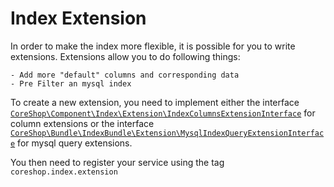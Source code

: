 # Index Extension

In order to make the index more flexible, it is possible for you to write extensions. Extensions allow you to do following things:

    - Add more "default" columns and corresponding data
    - Pre Filter an mysql index

To create a new extension, you need to implement either the interface
[```CoreShop\Component\Index\Extension\IndexColumnsExtensionInterface```](https://github.com/coreshop/CoreShop/blob/master/src/CoreShop/Component/Index/Extension/IndexColumnsExtensionInterface.php)
for column extensions or the interface
[```CoreShop\Bundle\IndexBundle\Extension\MysqlIndexQueryExtensionInterface```](https://github.com/coreshop/CoreShop/blob/master/src/CoreShop/Bundle/IndexBundle/Extension/MysqlIndexQueryExtensionInterface.php)
for mysql query extensions.

You then need to register your service using the tag ```coreshop.index.extension```